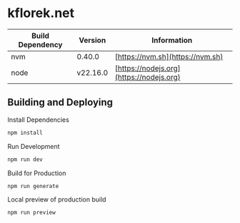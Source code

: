# kflorek.net

| Build Dependency | Version | Information |
| --- | --- | --- |
| nvm | 0.40.0 | [https://nvm.sh](https://nvm.sh) |
| node | v22.16.0 | [https://nodejs.org](https://nodejs.org) |

## Building and Deploying

Install Dependencies
```bash
npm install
```

Run Development
```bash
npm run dev
```

Build for Production
```bash
npm run generate
```

Local preview of production build
```bash
npm run preview
```